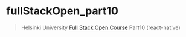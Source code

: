# fullStackOpen_part10 

> Helsinki University [Full Stack Open Course](https://fullstackopen.com/en/part10) Part10 (react-native)
